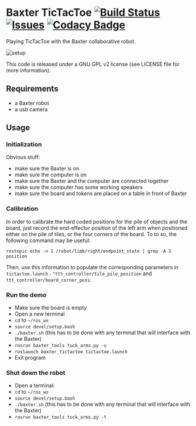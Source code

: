 # Baxter TicTacToe [![Build Status](https://travis-ci.org/ScazLab/baxter_tictactoe.svg?branch=master)](https://travis-ci.org/ScazLab/baxter_tictactoe) [![Issues](https://img.shields.io/github/issues/ScazLab/baxter_tictactoe.svg?label=Issues)](https://github.com/ScazLab/baxter_tictactoe/issues) [![Codacy Badge](https://api.codacy.com/project/badge/Grade/0d9745ef739e4a399abb58b025d9fc19)](https://www.codacy.com/app/Baxter-collaboration/baxter_tictactoe?utm_source=github.com&amp;utm_medium=referral&amp;utm_content=ScazLab/baxter_tictactoe&amp;utm_campaign=Badge_Grade)

Playing TicTacToe with the Baxter collaborative robot.

![setup](https://cloud.githubusercontent.com/assets/4378663/26005307/ac35d298-3706-11e7-84c7-c278a01fe3b7.jpg)

This code is released under a GNU GPL v2 license (see LICENSE file for more information).

## Requirements

 * a Baxter robot
 * a usb camera

## Usage

### Initialization

Obvious stuff:

 * make sure the Baxter is on
 * make sure the computer is on
 * make sure the Baxter and the computer are connected together
 * make sure the computer has some working speakers
 * make sure the board and tokens are placed on a table in front of Baxter

### Calibration

In order to calibrate the hard coded positions for the pile of objects and the board, just record the end-effector position of the left arm when positioned either on the pile of tiles, or the four corners of the board. To to so, the following command may be useful:

```
rostopic echo -n 1 /robot/limb/right/endpoint_state | grep -A 3 position
```

Then, use this information to populate the corresponding parameters in `tictactoe.launch` : `"ttt_controller/tile_pile_position` and `ttt_controller/board_corner_poss`.

### Run the demo

 * Make sure the board is empty
 * Open a new terminal
 * `cd` to `~/ros_ws`
 * `source devel/setup.bash`
 * `./baxter.sh` (this has to be done with any terminal that will interface with the Baxter)
 * `rosrun baxter_tools tuck_arms.py -u`
 * `roslaunch baxter_tictactoe tictactoe.launch`
 * Exit program

### Shut down the robot

 * Open a terminal:
 * `cd` to `~/ros_ws`
 * `source devel/setup.bash`
 * `./baxter.sh` (this has to be done with any terminal that will interface with the Baxter)
 * `rosrun baxter_tools tuck_arms.py -t`


